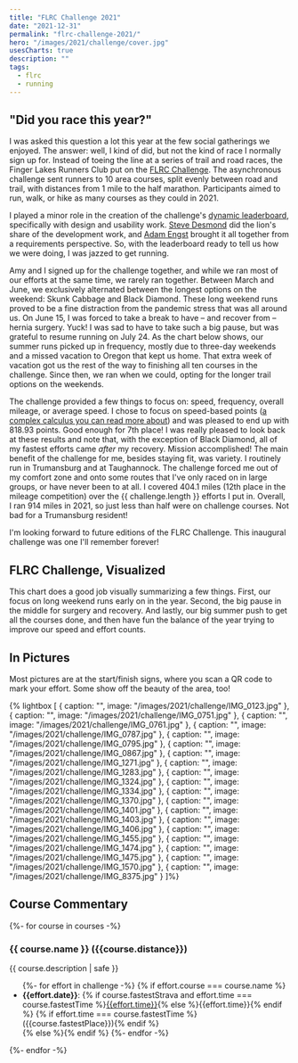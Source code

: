 ```yaml
---
title: "FLRC Challenge 2021"
date: "2021-12-31"
permalink: "flrc-challenge-2021/"
hero: "/images/2021/challenge/cover.jpg"
usesCharts: true
description: ""
tags:
  - flrc
  - running
---
```


## "Did you race this year?"

I was asked this question a lot this year at the few social gatherings we enjoyed. The answer: well, I kind of did, but not the kind of race I normally sign up for. Instead of toeing the line at a series of trail and road races, the Finger Lakes Runners Club put on the [FLRC Challenge](https://fingerlakesrunners.org/challenge/). The asynchronous challenge sent runners to 10 area courses, split evenly between road and trail, with distances from 1 mile to the half marathon. Participants aimed to run, walk, or hike as many courses as they could in 2021.

I played a minor role in the creation of the challenge's [dynamic leaderboard](https://challenge.fingerlakesrunners.org/), specifically with design and usability work. [Steve Desmond](https://twitter.com/stevedesmond_ca) did the lion's share of the development work, and [Adam Engst](https://twitter.com/adamengst) brought it all together from a requirements perspective. So, with the leaderboard ready to tell us how we were doing, I was jazzed to get running.

Amy and I signed up for the challenge together, and while we ran most of our efforts at the same time, we rarely ran together. Between March and June, we exclusively alternated between the longest options on the weekend: Skunk Cabbage and Black Diamond. These long weekend runs proved to be a fine distraction from the pandemic stress that was all around us. On June 15, I was forced to take a break to have – and recover from – hernia surgery. Yuck! I was sad to have to take such a big pause, but was grateful to resume running on July 24. As the chart below shows, our summer runs picked up in frequency, mostly due to three-day weekends and a missed vacation to Oregon that kept us home. That extra week of vacation got us the rest of the way to finishing all ten courses in the challenge. Since then, we ran when we could, opting for the longer trail options on the weekends.

The challenge provided a few things to focus on: speed, frequency, overall mileage, or average speed. I chose to focus on speed-based points ([a complex calculus you can read more about](https://fingerlakesrunners.org/challenge/rules/)) and was pleased to end up with 818.93 points. Good enough for 7th place! I was really pleased to look back at these results and note that, with the exception of Black Diamond, all of my fastest efforts came _after_ my recovery. Mission accomplished! The main benefit of the challenge for me, besides staying fit, was variety. I routinely run in Trumansburg and at Taughannock. The challenge forced me out of my comfort zone and onto some routes that I've only raced on in large groups, or have never been to at all. I covered 404.1 miles (12th place in the mileage competition) over the {{ challenge.length }} efforts I put in. Overall, I ran 914 miles in 2021, so just less than half were on challenge courses. Not bad for a Trumansburg resident!

I'm looking forward to future editions of the FLRC Challenge. This inaugural challenge was one I'll remember forever!

## FLRC Challenge, Visualized

This chart does a good job visually summarizing a few things. First, our focus on long weekend runs early on in the year. Second, the big pause in the middle for surgery and recovery. And lastly, our big summer push to get all the courses done, and then have fun the balance of the year trying to improve our speed and effort counts.

<div id="container"></div>

## In Pictures

Most pictures are at the start/finish signs, where you scan a QR code to mark your effort. Some show off the beauty of the area, too!

{% lightbox [
  { caption: "", image: "/images/2021/challenge/IMG_0123.jpg" },
  { caption: "", image: "/images/2021/challenge/IMG_0751.jpg" },
  { caption: "", image: "/images/2021/challenge/IMG_0761.jpg" },
  { caption: "", image: "/images/2021/challenge/IMG_0787.jpg" },
  { caption: "", image: "/images/2021/challenge/IMG_0795.jpg" },
  { caption: "", image: "/images/2021/challenge/IMG_0867.jpg" },
  { caption: "", image: "/images/2021/challenge/IMG_1271.jpg" },
  { caption: "", image: "/images/2021/challenge/IMG_1283.jpg" },
  { caption: "", image: "/images/2021/challenge/IMG_1324.jpg" },
  { caption: "", image: "/images/2021/challenge/IMG_1334.jpg" },
  { caption: "", image: "/images/2021/challenge/IMG_1370.jpg" },
  { caption: "", image: "/images/2021/challenge/IMG_1401.jpg" },
  { caption: "", image: "/images/2021/challenge/IMG_1403.jpg" },
  { caption: "", image: "/images/2021/challenge/IMG_1406.jpg" },
  { caption: "", image: "/images/2021/challenge/IMG_1455.jpg" },
  { caption: "", image: "/images/2021/challenge/IMG_1474.jpg" },
  { caption: "", image: "/images/2021/challenge/IMG_1475.jpg" },
  { caption: "", image: "/images/2021/challenge/IMG_1570.jpg" },
  { caption: "", image: "/images/2021/challenge/IMG_8375.jpg" }
]%}

## Course Commentary

{%- for course in courses -%}

<h3>{{ course.name }} ({{course.distance}})</h3>
<p>{{ course.description | safe }}</p>
<ul>
{%- for effort in challenge -%}
{% if effort.course === course.name %}
<li><b>{{effort.date}}</b>: {% if course.fastestStrava and effort.time === course.fastestTime %}<a href="https://www.strava.com/activities/{{course.fastestStrava}}">{{effort.time}}</a>{% else %}{{effort.time}}{% endif %} {% if effort.time === course.fastestTime %}<i class="fas fa-star" style="color: #ff9a00" title="Fastest time for this course"></i> ({{course.fastestPlace}}){% endif %}</li>
{% else %}{% endif %}
{%- endfor -%}
</ul>
{%- endfor -%}

<script>
Highcharts.chart('container', {
    chart: {
        type: 'column',
        height: 150,
        spacing: [0,0,10,0],
    },
    title: {
        text: null
    },
    xAxis: {
        type: 'datetime',
        labels: {
            format: '{value: %b %e}'
        },
    },
    tooltip: {
        headerFormat: '<b>{series.name}</b><br/>',
        pointFormat: '{point.category: %B %e}: {point.time}'
    },
    credits: {
        enabled: false
    },
    yAxis: {
        visible: false
    },
    legend: {
        enabled: true
    },
    colors: ["#003f5c", "#2f4b7c", "#665191", "#a05195", "#d45087", "#f95d6a", "#ff7c43", "#ffa600", "#000000", "#999"],
    series: [
      {%- for course in courses -%}
      {
        name: '{{ course.name }}',
        data: [
{%- for effort in challenge -%}
{%- if effort.course === course.name -%}
  {
    x : {{ effort.date | momentUnix }},
    y : 1,
    time: "{{ effort.time }}"
  }
{%- if not loop.last %},{%- else -%}{%- endif -%}
{%- else -%}{%- endif -%}
{%- endfor -%}
]
    }
    {% if not loop.last %},{% else %}{% endif %}
    {%- endfor -%}
    ]
});
</script>
